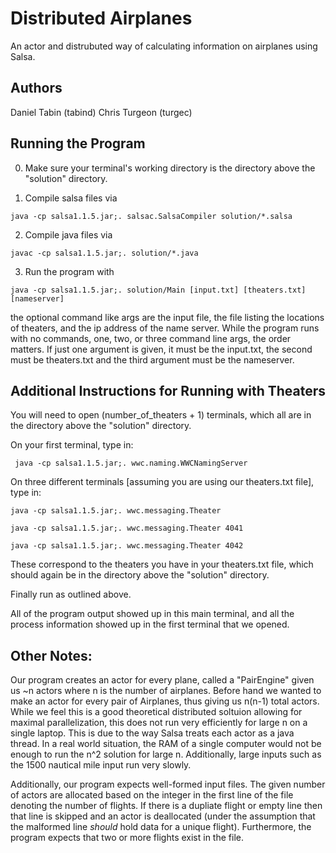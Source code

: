 # Distributed Airplanes

An actor and distrubuted way of calculating information on airplanes using Salsa.

## Authors
Daniel Tabin (tabind)
Chris Turgeon (turgec)

## Running the Program

0. Make sure your terminal's working directory is the directory above the "solution" directory.

1. Compile salsa files via
```
java -cp salsa1.1.5.jar;. salsac.SalsaCompiler solution/*.salsa
```
2. Compile java files via
```
javac -cp salsa1.1.5.jar;. solution/*.java
```
3. Run the program with 
```
java -cp salsa1.1.5.jar;. solution/Main [input.txt] [theaters.txt] [nameserver]
```

the optional command like args are the input file, the file listing the locations of theaters, and the ip address of the name server.  While the program runs with no commands, one, two, or three command line args, the order matters.  If just one argument is given, it must be the input.txt, the second must be theaters.txt and the third argument must be the nameserver.


## Additional Instructions for Running with Theaters

You will need to open (number_of_theaters + 1) terminals, which all are in the directory above the "solution" directory.

On your first terminal, type in:
```
 java -cp salsa1.1.5.jar;. wwc.naming.WWCNamingServer
 ```

On three different terminals [assuming you are using our theaters.txt file], type in:
```
java -cp salsa1.1.5.jar;. wwc.messaging.Theater
```
```
java -cp salsa1.1.5.jar;. wwc.messaging.Theater 4041 
```
```
java -cp salsa1.1.5.jar;. wwc.messaging.Theater 4042
```

These correspond to the theaters you have in your theaters.txt file, which should  again be in the directory above the "solution" directory.

Finally run as outlined above.

All of the program output showed up in this main terminal, and all the process information showed up in the first terminal that we opened.

## Other Notes:
Our program creates an actor for every plane, called a "PairEngine" given us \~n actors where n is the number of airplanes.  Before hand we wanted to make an actor for every pair of Airplanes, thus giving us n(n-1) total actors.  While we feel this is a good theoretical distributed soltuion allowing for maximal parallelization, this does not run very efficiently for large n on a single laptop.  This is due to the way Salsa treats each actor as a java thread.  In a real world situation, the RAM of a single computer would not be enough to run the n^2 solution for large n.  Additionally, large inputs such as the 1500 nautical mile input run very slowly.

Additionally, our program expects well-formed input files. The given number of actors are allocated based on the integer in the first line of the file denoting the number of flights. If there is a dupliate flight or empty line then that line is skipped and an actor is deallocated (under the assumption that the malformed line _should_ hold data for a unique flight). Furthermore, the program expects that two or more flights exist in the file. 
